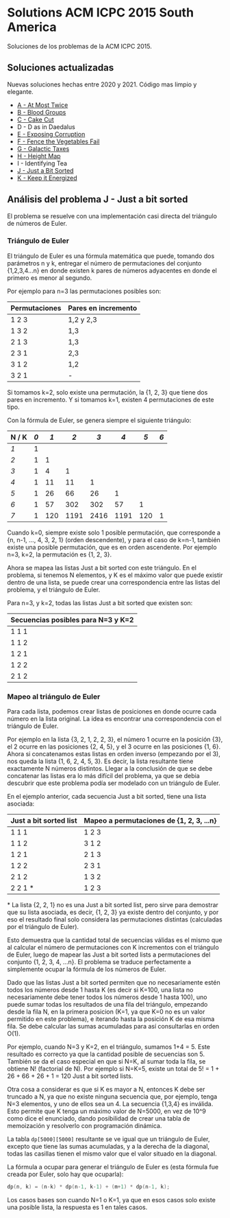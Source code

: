 # Solutions ACM ICPC 2015 South America

Soluciones de los problemas de la ACM ICPC 2015.

## Soluciones actualizadas

Nuevas soluciones hechas entre 2020 y 2021. Código mas limpio y elegante.

* [A - At Most Twice](https://github.com/ChrisVilches/Algorithms/blob/main/urionlinejudge/2013-at_most_twice.cpp)
* [B - Blood Groups](https://github.com/ChrisVilches/Algorithms/blob/main/urionlinejudge/2014-blood_groups.cpp)
* [C - Cake Cut](https://github.com/ChrisVilches/Algorithms/blob/main/urionlinejudge/2015-cake_cut.cpp)
* D - D as in Daedalus
* [E - Exposing Corruption](https://github.com/ChrisVilches/Algorithms/blob/main/urionlinejudge/2008-exposing_corruption.cpp)
* [F - Fence the Vegetables Fail](https://github.com/ChrisVilches/Algorithms/blob/main/urionlinejudge/2007-fence_the_vegetables_fail.cpp)
* [G - Galactic Taxes](https://github.com/ChrisVilches/Algorithms/blob/main/uva/13010-galactic_taxes.cpp)
* [H - Height Map](https://github.com/ChrisVilches/Algorithms/blob/main/uva/13011-height_map.cpp)
* I - Identifying Tea
* [J - Just a Bit Sorted](https://github.com/ChrisVilches/Algorithms/blob/main/urionlinejudge/2009-just_a_bit_sorted.cpp)
* [K - Keep it Energized](https://github.com/ChrisVilches/Algorithms/blob/main/urionlinejudge/2010-keep_it_energized.cpp)

## Análisis del problema J - Just a bit sorted

El problema se resuelve con una implementación casi directa del triángulo de números de Euler.

### Triángulo de Euler

El triángulo de Euler es una fórmula matemática que puede, tomando dos parámetros n y k, entregar el número de permutaciones del conjunto {1,2,3,4...n} en donde existen k pares de números adyacentes en donde el primero es menor al segundo.

Por ejemplo para n=3 las permutaciones posibles son:

| Permutaciones |  Pares en incremento |
|---	|---	|
|1 2 3|1,2 y 2,3 |
|1 3 2| 1,3|
|2 1 3| 1,3|
|2 3 1|2,3|
|3 1 2 |1,2|
|3 2 1|-|



Si tomamos k=2, solo existe una permutación, la {1, 2, 3} que tiene dos pares en incremento. Y si tomamos k=1, existen 4 permutaciones de este tipo.

Con la fórmula de Euler, se genera siempre el siguiente triángulo:

|N / K|*0*|*1*|*2*|*3*|*4*|*5*|*6*|
|---|---|---|---|---|---|---|---|
|*1*|1|||||||
|*2*|1|1||||||
|*3*|1|4|1|||||
|*4*|1|11|11|1||||
|*5*|1|26|66|26|1|||
|*6*|1|57|302|302|57|1||
|*7*|1|120|1191|2416|1191|120|1|

Cuando k=0, siempre existe solo 1 posible permutación, que corresponde a {n, n-1, …, 4, 3, 2, 1} (orden descendente), y para el caso de k=n-1, también existe una posible permutación, que es en orden ascendente. Por ejemplo n=3, k=2, la permutación es {1, 2, 3}.

Ahora se mapea las listas Just a bit sorted con este triángulo. En el problema, si tenemos N elementos, y K es el máximo valor que puede existir dentro de una lista, se puede crear una correspondencia entre las listas del problema, y el triángulo de Euler.

Para n=3, y k=2, todas las listas Just a bit sorted que existen son:

|Secuencias posibles para N=3 y K=2|
|---|
|1 1 1|
|1 1 2|
|1 2 1|
|1 2 2|
|2 1 2|


### Mapeo al triángulo de Euler


Para cada lista, podemos crear listas de posiciones en donde ocurre cada número en la lista original. La idea es encontrar una correspondencia con el triángulo de Euler.

Por ejemplo en la lista {3, 2, 1, 2, 2, 3}, el número 1 ocurre en la posición {3}, el 2 ocurre en las posiciones {2, 4, 5}, y el 3 ocurre en las posiciones {1, 6}. Ahora si concatenamos estas listas en orden inverso (empezando por el 3), nos queda la lista {1, 6, 2, 4, 5, 3}. Es decir, la lista resultante tiene exactamente N números distintos. Llegar a la conclusión de que se debe concatenar las listas era lo más difícil del problema, ya que se debia descubrir que este problema podía ser modelado con un triángulo de Euler.

En el ejemplo anterior, cada secuencia Just a bit sorted, tiene una lista asociada:

|Just a bit sorted list| Mapeo a permutaciones de {1, 2, 3, ...n}
|---|---|
|1 1 1|1 2 3|
|1 1 2|3 1 2|
|1 2 1|2 1 3|
|1 2 2|2 3 1|
|2 1 2|1 3 2|
|2 2 1 *|1 2 3|



\* La lista {2, 2, 1} no es una Just a bit sorted list, pero sirve para demostrar que su lista asociada, es decir, {1, 2, 3} ya existe dentro del conjunto, y por eso el resultado final solo considera las permutaciones distintas (calculadas por el triángulo de Euler).

Esto demuestra que la cantidad total de secuencias válidas es el mismo que al calcular el número de permutaciones con K incrementos con el triángulo de Euler, luego de mapear las Just a bit sorted lists a permutaciones del conjunto {1, 2, 3, 4, …n}. El problema se traduce perfectamente a simplemente ocupar la fórmula de los números de Euler.

Dado que las listas Just a bit sorted permiten que no necesariamente estén todos los números desde 1 hasta K (es decir si K=100, una lista no necesariamente debe tener todos los números desde 1 hasta 100), uno puede sumar todas los resultados de una fila del triángulo, empezando desde la fila N, en la primera posicion (K=1, ya que K=0 no es un valor permitido en este problema), e iterando hasta la posición K de esa misma fila. Se debe calcular las sumas acumuladas para así consultarlas en orden O(1).

Por ejemplo, cuando N=3 y K=2, en el triángulo, sumamos 1+4 = 5. Este resultado es correcto ya que la cantidad posible de secuencias son 5. También se da el caso especial en que si N=K, al sumar toda la fila, se obtiene N! (factorial de N). Por ejemplo si N=K=5, existe un total de 5! = 1 + 26 + 66 + 26 + 1 = 120 Just a bit sorted lists.

Otra cosa a considerar es que si K es mayor a N, entonces K debe ser truncado a N, ya que no existe ninguna secuencia que, por ejemplo, tenga N=3 elementos, y uno de ellos sea un 4. La secuencia {1,3,4} es inválida. Esto permite que K tenga un máximo valor de N=5000, en vez de 10^9 como dice el enunciado, dando posibilidad de crear una tabla de memoización y resolverlo con programación dinámica.

La tabla ```dp[5000][5000]``` resultante se ve igual que un triángulo de Euler, excepto que tiene las sumas acumuladas, y a la derecha de la diagonal, todas las casillas tienen el mismo valor que el valor situado en la diagonal.

La fórmula a ocupar para generar el triángulo de Euler es (esta fórmula fue creada por Euler, solo hay que ocuparla):

```c++
dp(n, k) = (n-k) * dp(n-1, k-1) + (m+1) * dp(n-1, k);
```

Los casos bases son cuando N=1 o K=1, ya que en esos casos solo existe una posible lista, la respuesta es 1 en tales casos.
